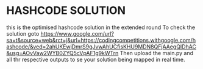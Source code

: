 # HASHCODE SOLUTION
 this is the optimised hashcode solution in the extended round
To check the solution goto
https://www.google.com/url?sa=t&source=web&rct=j&url=https://codingcompetitions.withgoogle.com/hashcode/&ved=2ahUKEwjDmrS9gJvwAhUCfisKHU9MDN8QFjAAegQIDhAC&usg=AOvVaw2WYB0ZYQ5cVpAF1g9kWTrn
Then upload the main.py and all thr respective outputs to se your solution being mapped in real time. 

